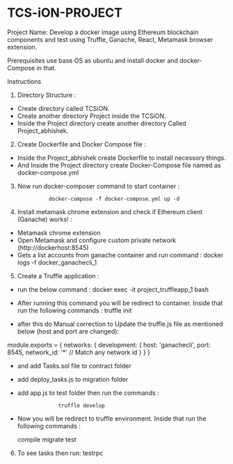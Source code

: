 # TCS-iON-PROJECT
Project Name:
Develop a docker image using Ethereum blockchain components and test using Truffle, Ganache, React, Metamask browser extension.


Prerequisites
use base OS as ubuntu and install docker and docker-Compose in that.

Instructions
1. Directory Structure :

 * Create directory called TCSiON.
 * Create another directory Project inside the TCSiON.
 * Inside the Project directory create another directory Called Project_abhishek.

2. Create Dockerfile and Docker Compose file :

 * Inside the Project_abhishek create Dockerfile to install necessory things.
 * And Inside the Project directory create Docker-Compose file named as docker-compose.yml 

3. Now run docker-composer command to start container :

                 docker-compose -f docker-compose.yml up -d


4. Install metamask chrome extension and check if Ethereum client (Ganache) works! :

 * Metamask chrome extension
 * Open Metamask and configure custom private network (http://dockerhost:8545)
 * Gets a list accounts from ganache container and run command :
           docker logs -f docker_ganachecli_1 

5. Create a Truffle application :

 * run the below command :
                   docker exec -it project_truffleapp_1 bash
 * After running this command you will be redirect to container. Inside that run the following commands :
      truffle init
   
 * after this do Manual correction to Update the truffle.js file as mentioned below (host and port are changed):


  module.exports = {
         networks: {
            development: {
                host: 'ganachecli',
                port: 8545,
                network_id: '*' // Match any network id
            }
         }
     }

 * and add Tasks.sol file to contract folder

 * add deploy_tasks.js to migration folder

 * add app.js to test folder then run the commands :

                    truffle develop
 * Now you will be redirect to truffle environment. Inside that run the following commands :

    compile
    migrate
    test
6. To see tasks then run:
          testrpc
 
